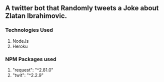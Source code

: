 ## A twitter bot that Randomly tweets a Joke about Zlatan Ibrahimovic.

### Technologies Used
1. NodeJs
2. Heroku
### NPM Packages used
1. "request": "^2.81.0"
2. "twit": "^2.2.9"
 
 
